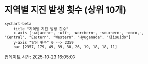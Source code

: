# 지역별 지진 발생 횟수 (상위 10개)

```mermaid
xychart-beta
    title "지역별 지진 발생 횟수"
    x-axis ["Adjacent", "Off", "Northern", "Southern", "Noto,", "Central", "Eastern", "Western", "Hyuganada", "Kiisuido"]
    y-axis "발생 횟수" 0 --> 2359
    bar [2357, 179, 49, 39, 30, 26, 19, 18, 18, 11]
```

업데이트 시간: 2025-10-23 16:05:03
